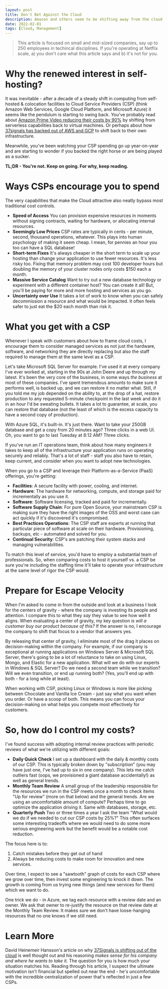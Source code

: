 ```yaml
---
layout: post
title: Don't Bet Against the Cloud
description: Amazon and others seem to be shifting away from the cloud to self-hosted, owned hardware in data centers - what's going on?
date: 2022-02-01
tags: [Cloud, Management]
---
```


> This article is focused on small and mid-sized companies, say up to 250 employees in techincal disciplines. If you're operating at Netflix scale, a) you don't care what this article says and b) it's not for you.

# Why the renewed interest in self-hosting?

It was inevitable - after a decade of a steady shift in computing from self-hosted & colocation facilities to Cloud Service Providers (CSP) (think Amazon Web Services, Google Cloud Platform, and Microsoft Azure) it seems like the pendulum is starting to swing back.  You've probably read about [Amazon Prime Video reducing their costs by 90%](https://www.primevideotech.com/video-streaming/scaling-up-the-prime-video-audio-video-monitoring-service-and-reducing-costs-by-90) by shifting from serverless capabilities back to virtual machines. Or perhaps about how [37signals has backed out of AWS and GCP](https://world.hey.com/dhh/why-we-re-leaving-the-cloud-654b47e0) to shift back to their own infrastructure.  

Meanwhile, you've been watching your CSP spending go up year-on-year and are starting to wonder if you backed the right horse or are being played as a sucker.

**TL;DR - You're not.  Keep on going.  For why, keep reading.**

# Ways CSPs encourage you to spend

The very capabilities that make the Cloud attractive also neatly bypass most traditional cost controls.

* **Speed of Access** You can provision expensive resources in moments without signing contracts, waiting for hardware, or allocating internal resources.
* **Seemingly Low Prices** CSP rates are typically in cents - per minute, second, thousand operations, whatever.  This plays into human psychology of making it seem cheap. I mean, for pennies an hour you too can have a SQL database!
* **Short-term Fixes** It's always cheaper in the short term to scale up your hosting than change your application to use fewer resources.  It's less risky too.  Fixing that memory problem may cost 100 developer hours but doubling the memory of your cluster nodes only costs $150 each a month.
* **Massive Service Catalog** Want to try out a new database technology or experiment with a different container host? You can create it all! But, you'll be paying for more and more hosting and services as you go.
* **Uncertainty over Use** It takes a lot of work to know when you can safely decommission a resource and what would be impacted.  It often feels safer to just eat the $20 each month than risk it.

# What you get with a CSP

Whenever I speak with customers about how to frame cloud costs, I encourage them to consider managed services as not just the hardware, software, and networking they are directly replacing but also the staff required to manage them at the same level as a CSP.

Let's take Microsoft SQL Server for example.  I've used it at every company I've ever worked at, starting in the 90s at John Deere and up through my latest.  It's been the very core of the business, in some ways *the business* at most of these companies.  I've spent tremendous amounts to make sure it performs well, is backed up, and we can restore it no matter what.  Still, if you told me my job depended on the ability to, at the drop of a hat, restore production to any requested 5-minute checkpoint in the last week and do it in an hour I'd be sweating bullets.  It takes a lot to guarantee, at scale, you can restore that database (not the least of which is the excess capacity to have a second copy of production).

With Azure SQL, it's built-in.  It's just there.  Want to take your 250GB database and get a copy from 20 minutes ago?  Three clicks in a web UI.  Oh, you want to go to last Tuesday at 8:12 AM?  Three clicks.

If you've run an IT operations team, think about how many engineers it takes to keep all of the infrastructure your application runs on operating securely and reliably.  That's a lot of staff - staff you also have to retain, keep current, and consider when you want to adopt new technologies.

When you go to a CSP and leverage their Platform-as-a-Service (PaaS) offerings, you're getting:

* **Facilities**: A secure facility with power, cooling, and internet.
* **Hardware**: The hardware for networking, compute, and storage paid for incrementally as you use it.
* **Software**: Software licensing, tracked and paid for incrementally.  
* **Software Supply Chain**: For pure Open Source, your mainstream CSP is making sure they have the right images of the OSS and worst case can act quickly if it's discovered it's compromised.  
* **Best Practices Operations**: The CSP staff are experts at running that particular piece of software at scale on their hardware.  Provisioning, backups, etc - automated and solved for you.
* **Continual Security**: CSP's are patching their system stacks and managing vulnerabilities.

To match this level of service, you'd have to employ a substantial team of professionals.  So, when comparing costs to host it yourself vs. a CSP be sure you're including the staffing time it'll take to operate your infrastructure at the same level of rigor the CSP would.

# Prepare for Escape Velocity

When I'm asked to come in from the outside and look at a business I look for the centers of gravity - where the company is investing its people and attention.  I compare this to what they *say* they value to see how well it aligns.  When evaluating a center of gravity, my key question is _will a customer buy our product because of this?_  If the answer is no, I encourage the company to shift that focus to a vendor that answers yes.

By releasing that center of gravity, I eliminate most of the drag it places on decision-making within the company.  For example, if our company is exceptional at running applications on Windows Server & Microsoft SQL Server, there's going to be a lot of reluctance to take on using Linux, Mongo, and Elastic for a new application.  What will we do with our experts in Windows & SQL Server?  Do we need a second team while we transition?  Will we even transition, or end up running both? (Yes, you'll end up with both - for a long while at least).  

When working with CSP, picking Linux or Windows is more like picking between Chocolate and Vanilla Ice Cream - just say what you want when you order.  Or have a scoop of both.  This means you can focus your decision-making on what helps you compete most effectively for customers.

# So, how do I control my costs?

I've found success with adopting internal review practices with periodic reviews of what we're utilizing with different goals:

* **Daily Quick Check** I set up a dashboard with the daily & monthly costs of our CSP.  This is typically broken down by "subscription" (you may have just one, I've had up to six in one company).  This lets me catch outliers fast (oops, we provisioned a giant database accidentally!) as well as general trends.
* **Monthly Team Review** A small group of the leadership responsible for the resources we run in the CSP meets once a month to check items "Up for review" (more on that below) and the general trends.  Are we using an uncomfortable amount of compute?  Perhaps time to go optimize the application driving it.  Same with databases, storage, etc.
* **Quarterly Push** Two or three times a year I ask the team "What would we do if we needed to cut our CSP costs by 25%?"  This often surfaces some interesting tradeoffs where we would need to do some more serious engineering work but the benefit would be a notable cost reduction.

The focus here is to:

1. Catch mistakes before they get out of hand
2. Always be reducing costs to make room for innovation and new services.

Over time, I expect to see a "sawtooth" graph of costs for each CSP where we grow over time, then invest some engineering to knock it down.  The growth is coming from us trying new things (and new services for them) which we want to do.

One trick we do - in Azure, we tag each resource with a review date and an owner.  We ask that owner to re-justify the resource on that review date at the Monthly Team Review.  It makes sure we don't have loose-hanging resources that no one knows if we still need.

# Learn More

David Heinemeir Hansson's article on why [37Signals is shifting out of the cloud](https://world.hey.com/dhh/why-we-re-leaving-the-cloud-654b47e0) is well thought out and his reasoning _makes sense for his company and where he wants to take it._ The question for you is how much your situation matches his.  Reading through his article, I suspect the ultimate motivation isn't financial but spelled out near the end - he's uncomfortable with the incredible centralization of power that's reflected in just a few CSPs.
